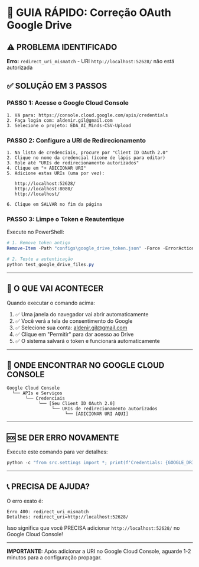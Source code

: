 # 🚀 GUIA RÁPIDO: Correção OAuth Google Drive

## ⚠️ PROBLEMA IDENTIFICADO
**Erro:** `redirect_uri_mismatch` - URI `http://localhost:52628/` não está autorizada

## ✅ SOLUÇÃO EM 3 PASSOS

### PASSO 1: Acesse o Google Cloud Console
```
1. Vá para: https://console.cloud.google.com/apis/credentials
2. Faça login com: aldenir.gil@gmail.com
3. Selecione o projeto: EDA_AI_Minds-CSV-Upload
```

### PASSO 2: Configure a URI de Redirecionamento
```
1. Na lista de credenciais, procure por "Client ID OAuth 2.0"
2. Clique no nome da credencial (ícone de lápis para editar)
3. Role até "URIs de redirecionamento autorizados"
4. Clique em "+ ADICIONAR URI"
5. Adicione estas URIs (uma por vez):
   
   http://localhost:52628/
   http://localhost:8080/
   http://localhost/
   
6. Clique em SALVAR no fim da página
```

### PASSO 3: Limpe o Token e Reautentique
Execute no PowerShell:
```powershell
# 1. Remove token antigo
Remove-Item -Path "configs\google_drive_token.json" -Force -ErrorAction SilentlyContinue

# 2. Teste a autenticação
python test_google_drive_files.py
```

---

## 🎯 O QUE VAI ACONTECER

Quando executar o comando acima:
1. ✅ Uma janela do navegador vai abrir automaticamente
2. ✅ Você verá a tela de consentimento do Google
3. ✅ Selecione sua conta: aldenir.gil@gmail.com
4. ✅ Clique em "Permitir" para dar acesso ao Drive
5. ✅ O sistema salvará o token e funcionará automaticamente

---

## 📸 ONDE ENCONTRAR NO GOOGLE CLOUD CONSOLE

```
Google Cloud Console
  └── APIs e Serviços
       └── Credenciais
            └── [Seu Client ID OAuth 2.0]
                 └── URIs de redirecionamento autorizados
                      └── [ADICIONAR URI AQUI]
```

---

## 🆘 SE DER ERRO NOVAMENTE

Execute este comando para ver detalhes:
```powershell
python -c "from src.settings import *; print(f'Credentials: {GOOGLE_DRIVE_CREDENTIALS_FILE}'); print(f'Token: {GOOGLE_DRIVE_TOKEN_FILE}'); print(f'Folder ID: {GOOGLE_DRIVE_FOLDER_ID}')"
```

---

## 📞 PRECISA DE AJUDA?

O erro exato é:
```
Erro 400: redirect_uri_mismatch
Detalhes: redirect_uri=http://localhost:52628/
```

Isso significa que você PRECISA adicionar `http://localhost:52628/` no Google Cloud Console!

---

**IMPORTANTE:** Após adicionar a URI no Google Cloud Console, aguarde 1-2 minutos para a configuração propagar.
